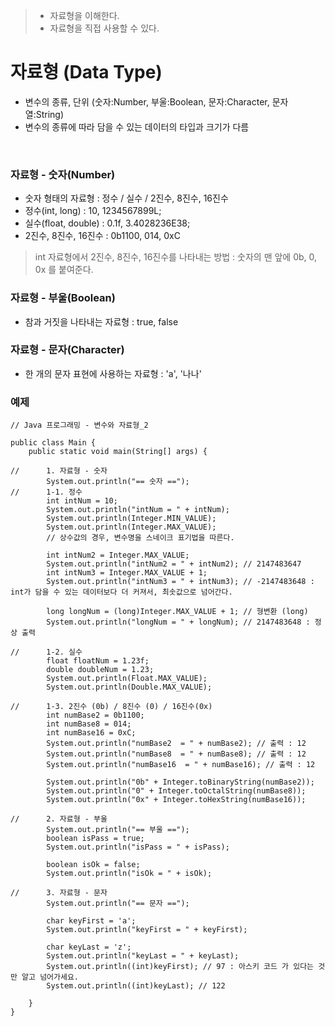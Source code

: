 > - 자료형을 이해한다.
> - 자료형을 직접 사용할 수 있다.

# 자료형 (Data Type)
- 변수의 종류, 단위 (숫자:Number, 부울:Boolean, 문자:Character, 문자열:String)
- 변수의 종류에 따라 담을 수 있는 데이터의 타입과 크기가 다름

<br>

### 자료형 - 숫자(Number)
- 숫자 형태의 자료형 : 정수 / 실수 / 2진수, 8진수, 16진수
- 정수(int, long) : 10, 1234567899L;
- 실수(float, double) : 0.1f, 3.4028236E38;
- 2진수, 8진수, 16진수 : 0b1100, 014, 0xC

>  int 자료형에서 2진수, 8진수, 16진수를 나타내는 방법 : 숫자의 맨 앞에 0b, 0, 0x 를 붙여준다.

### 자료형 - 부울(Boolean)
- 참과 거짓을 나타내는 자료형 : true, false

### 자료형 - 문자(Character)
- 한 개의 문자 표현에 사용하는 자료형 : 'a', '나나'

### 예제
```
// Java 프로그래밍 - 변수와 자료형_2

public class Main {
    public static void main(String[] args) {

//      1. 자료형 - 숫자
        System.out.println("== 숫자 ==");
//      1-1. 정수
        int intNum = 10;
        System.out.println("intNum = " + intNum);
        System.out.println(Integer.MIN_VALUE);
        System.out.println(Integer.MAX_VALUE);
        // 상수값의 경우, 변수명을 스네이크 표기법을 따른다.

        int intNum2 = Integer.MAX_VALUE;
        System.out.println("intNum2 = " + intNum2); // 2147483647
        int intNum3 = Integer.MAX_VALUE + 1;
        System.out.println("intNum3 = " + intNum3); // -2147483648 : int가 담을 수 있는 데이터보다 더 커져서, 최솟값으로 넘어간다.

        long longNum = (long)Integer.MAX_VALUE + 1; // 형변환 (long)
        System.out.println("longNum = " + longNum); // 2147483648 : 정상 출력

//      1-2. 실수
        float floatNum = 1.23f;
        double doubleNum = 1.23;
        System.out.println(Float.MAX_VALUE);
        System.out.println(Double.MAX_VALUE);

//      1-3. 2진수 (0b) / 8진수 (0) / 16진수(0x)
        int numBase2 = 0b1100;
        int numBase8 = 014;
        int numBase16 = 0xC;
        System.out.println("numBase2  = " + numBase2); // 출력 : 12
        System.out.println("numBase8  = " + numBase8); // 출력 : 12
        System.out.println("numBase16  = " + numBase16); // 출력 : 12

        System.out.println("0b" + Integer.toBinaryString(numBase2));
        System.out.println("0" + Integer.toOctalString(numBase8));
        System.out.println("0x" + Integer.toHexString(numBase16));

//      2. 자료형 - 부울
        System.out.println("== 부울 ==");
        boolean isPass = true;
        System.out.println("isPass = " + isPass);

        boolean isOk = false;
        System.out.println("isOk = " + isOk);

//      3. 자료형 - 문자
        System.out.println("== 문자 ==");

        char keyFirst = 'a';
        System.out.println("keyFirst = " + keyFirst);

        char keyLast = 'z';
        System.out.println("keyLast = " + keyLast);
        System.out.println((int)keyFirst); // 97 : 아스키 코드 가 있다는 것만 알고 넘어가세요.
        System.out.println((int)keyLast); // 122

    }
}
```
